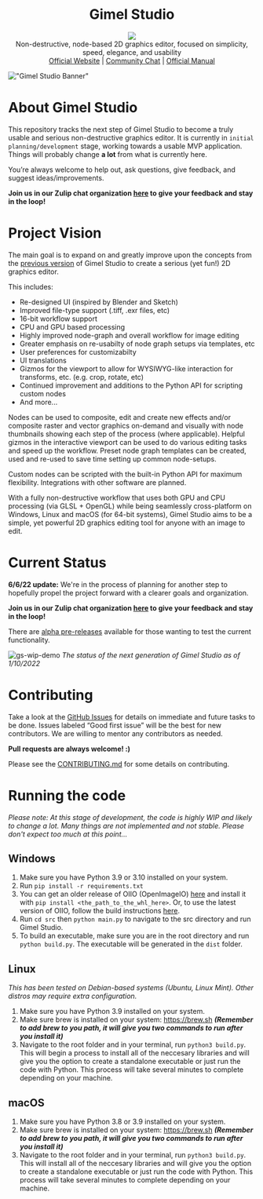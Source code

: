 <h1 align="center">Gimel Studio</h1>

<p align="center">
  <img href="https://github.com/GimelStudio/GimelStudio/blob/master/LICENSE" src="https://img.shields.io/badge/License-Apache2.0-green.svg" />
  <br/>
  Non-destructive, node-based 2D graphics editor, focused on simplicity, speed, elegance, and usability<br/>
  <a href="https://gimelstudio.github.io">Official Website</a> | <a href="https://gimelstudio.zulipchat.com/join/sif32f3gjpnikveonzgc7zhw/">Community Chat</a> | <a href="https://gimelstudio.readthedocs.io/en/latest/">Official Manual</a>
</p>

!["Gimel Studio Banner"](/assets/banner/gimel-studio-06-pre-3.png "Gimel Studio")


# About Gimel Studio

This repository tracks the next step of Gimel Studio to become a truly usable and serious non-destructive graphics editor. It is currently in ``initial planning/development`` stage, working towards a usable MVP application. Things will probably change **a lot** from what is currently here.

You’re always welcome to help out, ask questions, give feedback, and suggest ideas/improvements.

**Join us in our Zulip chat organization [here](https://gimelstudio.zulipchat.com/join/sif32f3gjpnikveonzgc7zhw/) to give your feedback and stay in the loop!**


# Project Vision

The main goal is to expand on and greatly improve upon the concepts from the [previous version](https://github.com/Correct-Syntax/Gimel-Studio) of Gimel Studio to create a serious (yet fun!) 2D graphics editor.

This includes:

- Re-designed UI (inspired by Blender and Sketch)
- Improved file-type support (.tiff, .exr files, etc)
- 16-bit workflow support
- CPU and GPU based processing
- Highly improved node-graph and overall workflow for image editing
- Greater emphasis on re-usabilty of node graph setups via templates, etc
- User preferences for customizabilty
- UI translations
- Gizmos for the viewport to allow for WYSIWYG-like interaction for transforms, etc. (e.g. crop, rotate, etc)
- Continued improvement and additions to the Python API for scripting custom nodes
- And more...

Nodes can be used to composite, edit and create new effects and/or composite raster and vector graphics on-demand and visually with node thumbnails showing each step of the process (where applicable). Helpful gizmos in the interactive viewport can be used to do various editing tasks and speed up the workflow. Preset node graph templates can be created, used and re-used to save time setting up common node-setups.

Custom nodes can be scripted with the built-in Python API for maximum flexibility. Integrations with other software are planned.

With a fully non-destructive workflow that uses both GPU and CPU processing (via GLSL + OpenGL) while being seamlessly cross-platform on Windows, Linux and macOS (for 64-bit systems), Gimel Studio aims to be a simple, yet powerful 2D graphics editing tool for anyone with an image to edit.


# Current Status

**6/6/22 update:** We're in the process of planning for another step to hopefully propel the project forward with a clearer goals and organization.

**Join us in our Zulip chat organization [here](https://gimelstudio.zulipchat.com/join/sif32f3gjpnikveonzgc7zhw/) to give your feedback and stay in the loop!**

There are [alpha pre-releases](https://github.com/GimelStudio/GimelStudio/releases) available for those wanting to test the current functionality.

![gs-wip-demo](https://user-images.githubusercontent.com/60711001/148820733-358faad6-ee80-4d27-b9c2-2503c6b0abf8.gif)
*The status of the next generation of Gimel Studio as of 1/10/2022*


# Contributing

Take a look at the [GitHub Issues](https://github.com/GimelStudio/GimelStudio/issues) for details on immediate and future tasks to be done. Issues labeled “Good first issue” will be the best for new contributors. We are willing to mentor any contributors as needed.

**Pull requests are always welcome! :)**

Please see the [CONTRIBUTING.md](CONTRIBUTING.md) for some details on contributing.


# Running the code

*Please note: At this stage of development, the code is highly WIP and likely to change a lot. Many things are not implemented and not stable. Please don't expect too much at this point...*

## Windows

1. Make sure you have Python 3.9 or 3.10 installed on your system.
2. Run ``pip install -r requirements.txt``
3. You can get an older release of OIIO (OpenImageIO) [here](https://www.lfd.uci.edu/~gohlke/pythonlibs/#openimageio) and install it with ``pip install <the_path_to_the_whl_here>``. Or, to use the latest version of OIIO, follow the build instructions [here](https://github.com/Correct-Syntax/py-oiio#windows-build-steps).
4. Run ``cd src`` then ``python main.py`` to navigate to the src directory and run Gimel Studio.
5. To build an executable, make sure you are in the root directory and run ``python build.py``. The executable will be generated in the ``dist`` folder.

## Linux

*This has been tested on Debian-based systems (Ubuntu, Linux Mint). Other distros may require extra configuration.*

1. Make sure you have Python 3.9 installed on your system.
2. Make sure brew is installed on your system: https://brew.sh _**(Remember to add brew to you path, it will give you two commands to run after you install it)**_
4. Navigate to the root folder and in your terminal, run ``python3 build.py``. This will begin a process to install all of the neccesary libraries and will give you the option to create a standalone executable or just run the code with Python. This process will take several minutes to complete depending on your machine.

## macOS

1. Make sure you have Python 3.8 or 3.9 installed on your system.
2. Make sure brew is installed on your system: https://brew.sh _**(Remember to add brew to you path, it will give you two commands to run after you install it)**_
3. Navigate to the root folder and in your terminal, run ``python3 build.py``. This will install all of the neccesary libraries and will give you the option to create a standalone executable or just run the code with Python. This process will take several minutes to complete depending on your machine.
